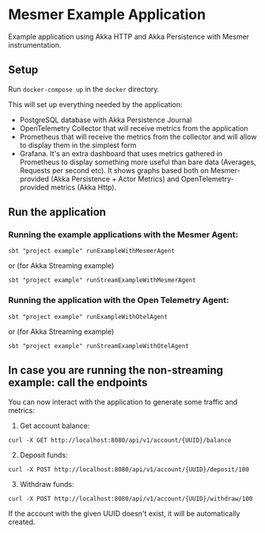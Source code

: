 # Mesmer Example Application

Example application using Akka HTTP and Akka Persistence with Mesmer instrumentation.

## Setup

Run `docker-compose up` in the `docker` directory.

This will set up everything needed by the application:

- PostgreSQL database with Akka Persistence Journal
- OpenTelemetry Collector that will receive metrics from the application
- Prometheus that will receive the metrics from the collector and will allow to display them in the simplest form
- Grafana. It's an extra dashboard that uses metrics gathered in Prometheus to display something more useful than bare
  data (Averages, Requests per second etc). It shows graphs based both on Mesmer-provided (Akka Persistence + Actor
  Metrics) and OpenTelemetry-provided metrics (Akka Http).

## Run the application

### Running the example applications with the Mesmer Agent:

```
sbt "project example" runExampleWithMesmerAgent
```

or (for Akka Streaming example)

```
sbt "project example" runStreamExampleWithMesmerAgent
```

### Running the application with the Open Telemetry Agent:

```
sbt "project example" runExampleWithOtelAgent
```

or (for Akka Streaming example)

```
sbt "project example" runStreamExampleWithOtelAgent
```

## In case you are running the non-streaming example: call the endpoints

You can now interact with the application to generate some traffic and metrics:

1. Get account balance:

```
curl -X GET http://localhost:8080/api/v1/account/{UUID}/balance
```

2. Deposit funds:

```
curl -X POST http://localhost:8080/api/v1/account/{UUID}/deposit/100
```

3. Withdraw funds:

```
curl -X POST http://localhost:8080/api/v1/account/{UUID}/withdraw/100
```

If the account with the given UUID doesn't exist, it will be automatically created.
